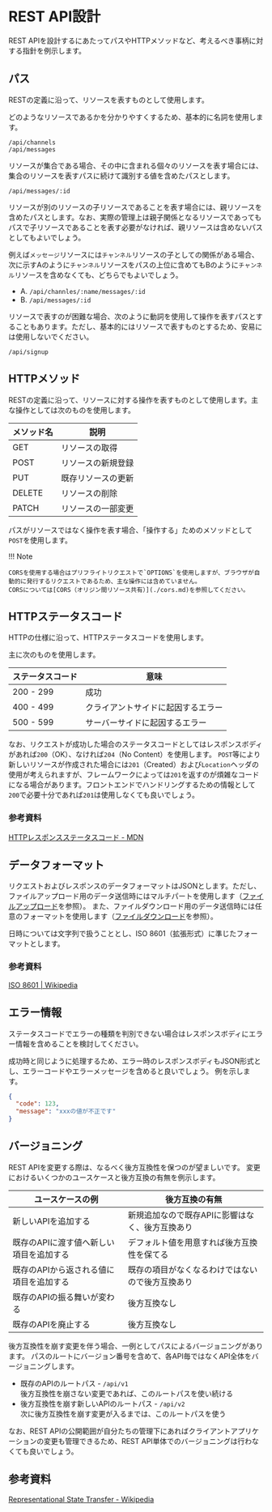 # REST API設計

REST APIを設計するにあたってパスやHTTPメソッドなど、考えるべき事柄に対する指針を例示します。

## パス

RESTの定義に沿って、リソースを表すものとして使用します。

どのようなリソースであるかを分かりやすくするため、基本的に名詞を使用します。

```
/api/channels
/api/messages
```

リソースが集合である場合、その中に含まれる個々のリソースを表す場合には、集合のリソースを表すパスに続けて識別する値を含めたパスとします。

```
/api/messages/:id
```

リソースが別のリソースの子リソースであることを表す場合には、親リソースを含めたパスとします。なお、実際の管理上は親子関係となるリソースであってもパスで子リソースであることを表す必要がなければ、親リソースは含めないパスとしてもよいでしょう。

例えば`メッセージ`リソースには`チャンネル`リソースの子としての関係がある場合、次に示すAのように`チャンネル`リソースをパスの上位に含めてもBのように`チャンネル`リソースを含めなくても、どちらでもよいでしょう。

- A. `/api/channles/:name/messages/:id`
- B. `/api/messages/:id`

リソースで表すのが困難な場合、次のように動詞を使用して操作を表すパスとすることもあります。ただし、基本的にはリソースで表すものとするため、安易には使用しないでください。

```
/api/signup
```

## HTTPメソッド

RESTの定義に沿って、リソースに対する操作を表すものとして使用します。主な操作としては次のものを使用します。

| メソッド名 | 説明 |
| ------- | ------- |
| GET | リソースの取得 |
| POST  | リソースの新規登録 |
| PUT | 既存リソースの更新 |
| DELETE | リソースの削除 |
| PATCH | リソースの一部変更 |

パスがリソースではなく操作を表す場合、「操作する」ためのメソッドとして`POST`を使用します。

!!! Note

    CORSを使用する場合はプリフライトリクエストで`OPTIONS`を使用しますが、ブラウザが自動的に発行するリクエストであるため、主な操作には含めていません。
    CORSについては[CORS（オリジン間リソース共有）](./cors.md)を参照してください。

## HTTPステータスコード

HTTPの仕様に沿って、HTTPステータスコードを使用します。

主に次のものを使用します。

| ステータスコード | 意味 |
| ------- | ------- |
| 200 - 299 | 成功 |
| 400 - 499 | クライアントサイドに起因するエラー |
| 500 - 599 | サーバーサイドに起因するエラー |

なお、リクエストが成功した場合のステータスコードとしてはレスポンスボディがあれば`200`（OK）、なければ`204`（No Content）を使用します。
`POST`等により新しいリソースが作成された場合には`201`（Created）および`Location`ヘッダの使用が考えられますが、フレームワークによっては`201`を返すのが煩雑なコードになる場合があります。フロントエンドでハンドリングするための情報として`200`で必要十分であれば`201`は使用しなくても良いでしょう。

### 参考資料

[HTTPレスポンスステータスコード - MDN](https://developer.mozilla.org/ja/docs/Web/HTTP/Status)

## データフォーマット

リクエストおよびレスポンスのデータフォーマットはJSONとします。ただし、ファイルアップロード用のデータ送信時にはマルチパートを使用します（[ファイルアップロード](./upload.md)を参照）。
また、ファイルダウンロード用のデータ送信時には任意のフォーマットを使用します（[ファイルダウンロード](./download.md)を参照）。

日時については文字列で扱うこととし、ISO 8601（拡張形式）に準じたフォーマットとします。

### 参考資料

[ISO 8601 | Wikipedia](https://ja.wikipedia.org/wiki/ISO_8601)

## エラー情報

ステータスコードでエラーの種類を判別できない場合はレスポンスボディにエラー情報を含めることを検討してください。

成功時と同じように処理するため、エラー時のレスポンスボディもJSON形式とし、エラーコードやエラーメッセージを含めると良いでしょう。
例を示します。

```json
{
  "code": 123,
  "message": "xxxの値が不正です"
}
```

## バージョニング

REST APIを変更する際は、なるべく後方互換性を保つのが望ましいです。
変更におけるいくつかのユースケースと後方互換の有無を例示します。

|ユースケースの例|後方互換の有無|
|---|---|
|新しいAPIを追加する|新規追加なので既存APIに影響はなく、後方互換あり|
|既存のAPIに渡す値へ新しい項目を追加する|デフォルト値を用意すれば後方互換性を保てる|
|既存のAPIから返される値に項目を追加する|既存の項目がなくなるわけではないので後方互換あり|
|既存のAPIの振る舞いが変わる|後方互換なし|
|既存のAPIを廃止する|後方互換なし|

後方互換性を崩す変更を伴う場合、一例としてパスによるバージョニングがあります。
パスのルートにバージョン番号を含めて、各API毎ではなくAPI全体をバージョニングします。

- 既存のAPIのルートパス - `/api/v1`  
  後方互換性を崩さない変更であれば、このルートパスを使い続ける
- 後方互換性を崩す新しいAPIのルートパス - `/api/v2`  
  次に後方互換性を崩す変更が入るまでは、このルートパスを使う

なお、REST APIの公開範囲が自分たちの管理下にあればクライアントアプリケーションの変更も管理できるため、REST API単体でのバージョニングは行わなくても良いでしょう。


## 参考資料

[Representational State Transfer - Wikipedia](https://ja.wikipedia.org/wiki/Representational_State_Transfer)

